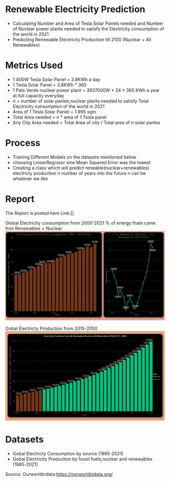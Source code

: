 # Renewable Electricity Prediction
* Calculating Number and Area of Tesla Solar Panels needed and Number of Nuclear power plants needed to satisfy the Electricity consumption of the world in 2021
* Predicting Renewable Electricity Production till 2100 (Nuclear + All Renewables)

# Metrics Used
* 1 400W Tesla Solar Panel = 3.8KWh a day
* 1 Tesla Solar Panel = 3.8KWh * 365 
* 1 Palo Verde nuclear power plant = 3937000W * 24 * 365 KWh a year at full capacity everyday
* n = number of solar panles,nuclear plants needed to satisfy Total Electricity consumption of the world in 2021
* Area of 1 Tesla Solar Panlel =  1.995 sqm
* Total Area needed = n * area of 1 Tesla panel
* Any City Area needed =  Total Area of city / Total area of n solar panles 

# Process
* Training Different Models on the datasets mentioned below 
* choosing LinearRegrssor sine Mean Squared Error was the lowest 
* Creating a class which will predict reneable(nuclear+renewables) electricty production n number of years into the future
n can be whatever we like 

# Report
The Report is posted here Link:[]

Global Electricity consumption from 2000-2021 
% of energy thate came fron Renewables + Nuclear 
<img src="EnergyChartsReport_page-0002.jpg">

Gobal Electricty Production from 2015-2050
<img src="EnergyChartsReport_page-0001.jpg">


# Datasets 
* Gobal Electricty Consumption by source (1985-2021)
* Gobal Electricity Production by fossil fuels,nuclear and renewables (1985-2021)

Source:
Ourworldindata:https://ourworldindata.org/
